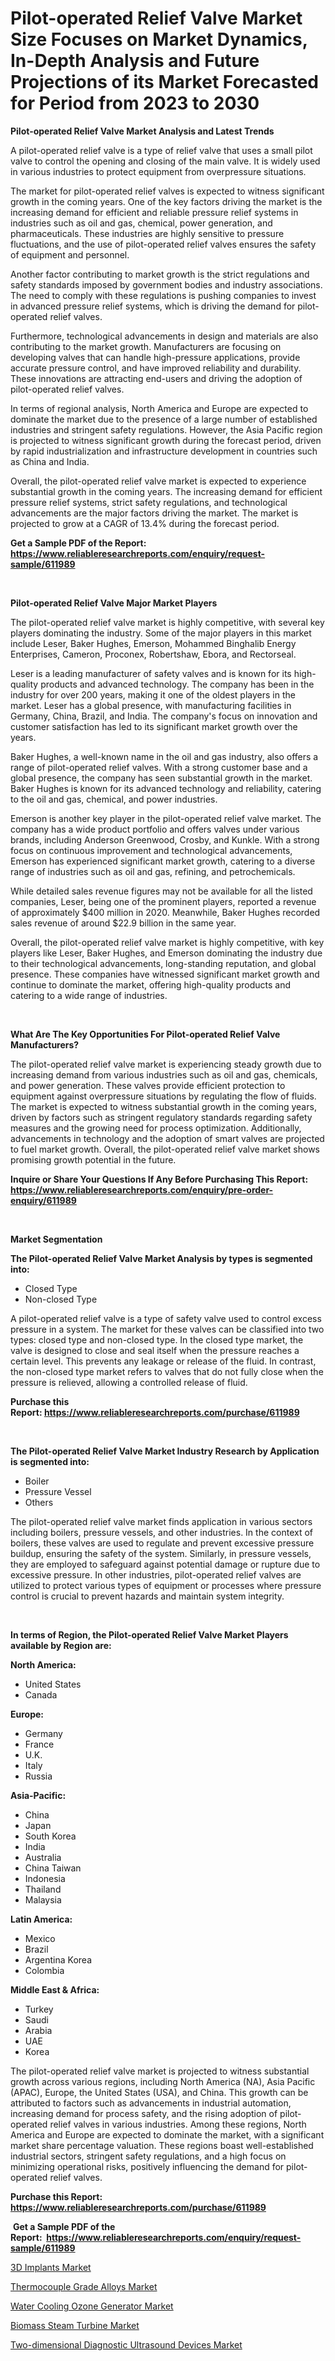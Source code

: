 <p><h1>Pilot-operated Relief Valve Market Size Focuses on Market Dynamics, In-Depth Analysis and Future Projections of its Market Forecasted for Period from 2023 to 2030</h1></p><p><strong>Pilot-operated Relief Valve Market Analysis and Latest Trends</strong></p>
<p><p>A pilot-operated relief valve is a type of relief valve that uses a small pilot valve to control the opening and closing of the main valve. It is widely used in various industries to protect equipment from overpressure situations.</p><p>The market for pilot-operated relief valves is expected to witness significant growth in the coming years. One of the key factors driving the market is the increasing demand for efficient and reliable pressure relief systems in industries such as oil and gas, chemical, power generation, and pharmaceuticals. These industries are highly sensitive to pressure fluctuations, and the use of pilot-operated relief valves ensures the safety of equipment and personnel.</p><p>Another factor contributing to market growth is the strict regulations and safety standards imposed by government bodies and industry associations. The need to comply with these regulations is pushing companies to invest in advanced pressure relief systems, which is driving the demand for pilot-operated relief valves.</p><p>Furthermore, technological advancements in design and materials are also contributing to the market growth. Manufacturers are focusing on developing valves that can handle high-pressure applications, provide accurate pressure control, and have improved reliability and durability. These innovations are attracting end-users and driving the adoption of pilot-operated relief valves.</p><p>In terms of regional analysis, North America and Europe are expected to dominate the market due to the presence of a large number of established industries and stringent safety regulations. However, the Asia Pacific region is projected to witness significant growth during the forecast period, driven by rapid industrialization and infrastructure development in countries such as China and India.</p><p>Overall, the pilot-operated relief valve market is expected to experience substantial growth in the coming years. The increasing demand for efficient pressure relief systems, strict safety regulations, and technological advancements are the major factors driving the market. The market is projected to grow at a CAGR of 13.4% during the forecast period.</p></p>
<p><strong>Get a Sample PDF of the Report:&nbsp; <a href="https://www.reliableresearchreports.com/enquiry/request-sample/611989">https://www.reliableresearchreports.com/enquiry/request-sample/611989</a></strong></p>
<p>&nbsp;</p>
<p><strong>Pilot-operated Relief Valve Major Market Players</strong></p>
<p><p>The pilot-operated relief valve market is highly competitive, with several key players dominating the industry. Some of the major players in this market include Leser, Baker Hughes, Emerson, Mohammed Binghalib Energy Enterprises, Cameron, Proconex, Robertshaw, Ebora, and Rectorseal.</p><p>Leser is a leading manufacturer of safety valves and is known for its high-quality products and advanced technology. The company has been in the industry for over 200 years, making it one of the oldest players in the market. Leser has a global presence, with manufacturing facilities in Germany, China, Brazil, and India. The company's focus on innovation and customer satisfaction has led to its significant market growth over the years.</p><p>Baker Hughes, a well-known name in the oil and gas industry, also offers a range of pilot-operated relief valves. With a strong customer base and a global presence, the company has seen substantial growth in the market. Baker Hughes is known for its advanced technology and reliability, catering to the oil and gas, chemical, and power industries.</p><p>Emerson is another key player in the pilot-operated relief valve market. The company has a wide product portfolio and offers valves under various brands, including Anderson Greenwood, Crosby, and Kunkle. With a strong focus on continuous improvement and technological advancements, Emerson has experienced significant market growth, catering to a diverse range of industries such as oil and gas, refining, and petrochemicals.</p><p>While detailed sales revenue figures may not be available for all the listed companies, Leser, being one of the prominent players, reported a revenue of approximately $400 million in 2020. Meanwhile, Baker Hughes recorded sales revenue of around $22.9 billion in the same year.</p><p>Overall, the pilot-operated relief valve market is highly competitive, with key players like Leser, Baker Hughes, and Emerson dominating the industry due to their technological advancements, long-standing reputation, and global presence. These companies have witnessed significant market growth and continue to dominate the market, offering high-quality products and catering to a wide range of industries.</p></p>
<p>&nbsp;</p>
<p><strong>What Are The Key Opportunities For Pilot-operated Relief Valve Manufacturers?</strong></p>
<p><p>The pilot-operated relief valve market is experiencing steady growth due to increasing demand from various industries such as oil and gas, chemicals, and power generation. These valves provide efficient protection to equipment against overpressure situations by regulating the flow of fluids. The market is expected to witness substantial growth in the coming years, driven by factors such as stringent regulatory standards regarding safety measures and the growing need for process optimization. Additionally, advancements in technology and the adoption of smart valves are projected to fuel market growth. Overall, the pilot-operated relief valve market shows promising growth potential in the future.</p></p>
<p><strong>Inquire or Share Your Questions If Any Before Purchasing This Report: <a href="https://www.reliableresearchreports.com/enquiry/pre-order-enquiry/611989">https://www.reliableresearchreports.com/enquiry/pre-order-enquiry/611989</a></strong></p>
<p>&nbsp;</p>
<p><strong>Market Segmentation</strong></p>
<p><strong>The Pilot-operated Relief Valve Market Analysis by types is segmented into:</strong></p>
<p><ul><li>Closed Type</li><li>Non-closed Type</li></ul></p>
<p><p>A pilot-operated relief valve is a type of safety valve used to control excess pressure in a system. The market for these valves can be classified into two types: closed type and non-closed type. In the closed type market, the valve is designed to close and seal itself when the pressure reaches a certain level. This prevents any leakage or release of the fluid. In contrast, the non-closed type market refers to valves that do not fully close when the pressure is relieved, allowing a controlled release of fluid.</p></p>
<p><strong>Purchase this Report:&nbsp;<a href="https://www.reliableresearchreports.com/purchase/611989">https://www.reliableresearchreports.com/purchase/611989</a></strong></p>
<p>&nbsp;</p>
<p><strong>The Pilot-operated Relief Valve Market Industry Research by Application is segmented into:</strong></p>
<p><ul><li>Boiler</li><li>Pressure Vessel</li><li>Others</li></ul></p>
<p><p>The pilot-operated relief valve market finds application in various sectors including boilers, pressure vessels, and other industries. In the context of boilers, these valves are used to regulate and prevent excessive pressure buildup, ensuring the safety of the system. Similarly, in pressure vessels, they are employed to safeguard against potential damage or rupture due to excessive pressure. In other industries, pilot-operated relief valves are utilized to protect various types of equipment or processes where pressure control is crucial to prevent hazards and maintain system integrity.</p></p>
<p>&nbsp;</p>
<p><strong>In terms of Region, the Pilot-operated Relief Valve Market Players available by Region are:</strong></p>
<p>
    <p> <strong> North America: </strong>
        <ul>
            <li>United States</li>
            <li>Canada</li>
        </ul>
        </p> 
    <p> <strong> Europe: </strong>
        <ul>
            <li>Germany</li>
            <li>France</li>
            <li>U.K.</li>
            <li>Italy</li>
            <li>Russia</li>
        </ul>
        </p> 
    <p> <strong> Asia-Pacific: </strong>
        <ul>
            <li>China</li>
            <li>Japan</li>
            <li>South Korea</li>
            <li>India</li>
            <li>Australia</li>
            <li>China Taiwan</li>
            <li>Indonesia</li>
            <li>Thailand</li>
            <li>Malaysia</li>
        </ul>
        </p> 
    <p> <strong> Latin America: </strong>
        <ul>
            <li>Mexico</li>
            <li>Brazil</li>
            <li>Argentina Korea</li>
            <li>Colombia</li>
        </ul>
        </p> 
    <p> <strong> Middle East & Africa: </strong>
        <ul>
            <li>Turkey</li>
            <li>Saudi</li>
            <li>Arabia</li>
            <li>UAE</li>
            <li>Korea</li>
        </ul>
    </p>
    </p>
<p><p>The pilot-operated relief valve market is projected to witness substantial growth across various regions, including North America (NA), Asia Pacific (APAC), Europe, the United States (USA), and China. This growth can be attributed to factors such as advancements in industrial automation, increasing demand for process safety, and the rising adoption of pilot-operated relief valves in various industries. Among these regions, North America and Europe are expected to dominate the market, with a significant market share percentage valuation. These regions boast well-established industrial sectors, stringent safety regulations, and a high focus on minimizing operational risks, positively influencing the demand for pilot-operated relief valves.</p></p>
<p><strong>Purchase this Report: <a href="https://www.reliableresearchreports.com/purchase/611989">https://www.reliableresearchreports.com/purchase/611989</a></strong></p>
<p>&nbsp;<strong>Get a Sample PDF of the Report:&nbsp;&nbsp;<a href="https://www.reliableresearchreports.com/enquiry/request-sample/611989">https://www.reliableresearchreports.com/enquiry/request-sample/611989</a></strong></p>
<p><strong></strong></p>
<p><p><a href="https://medium.com/@kellielakin_97357/3d-implants-market-size-cagr-trends-2024-2030-251bdc0111e4">3D Implants Market</a></p><p><a href="https://github.com/ashepherd82/Market-Research-Report-List-1/blob/main/thermocouple-grade-alloys-market.md">Thermocouple Grade Alloys Market</a></p><p><a href="https://www.linkedin.com/pulse/water-cooling-ozone-generator-market-size-share-global-lhl2f/">Water Cooling Ozone Generator Market</a></p><p><a href="https://medium.com/@rosm15203/biomass-steam-turbine-market-size-growth-forecast-2023-2030-fcfc366ac6ba">Biomass Steam Turbine Market</a></p><p><a href="https://www.linkedin.com/pulse/two-dimensional-diagnostic-ultrasound-devices-market-pl1hf/">Two-dimensional Diagnostic Ultrasound Devices Market</a></p></p>